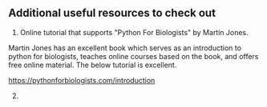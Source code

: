## Additional useful resources to check out

1. Online tutorial that supports "Python For Biologists" by Martin Jones.

Martin Jones has an excellent book which serves as an introduction to python for biologists, teaches online courses based on the book, and offers free online material. The below tutorial is excellent.

https://pythonforbiologists.com/introduction

2. 
